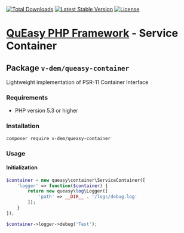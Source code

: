 [![Total Downloads](https://poser.pugx.org/v-dem/queasy-container/downloads)](https://packagist.org/packages/v-dem/queasy-container)
[![Latest Stable Version](https://img.shields.io/github/v/release/v-dem/queasy-container)](https://packagist.org/packages/v-dem/queasy-container)
[![License](https://poser.pugx.org/v-dem/queasy-container/license)](https://packagist.org/packages/v-dem/queasy-container)

# [QuEasy PHP Framework](https://github.com/v-dem/queasy-container/) - Service Container

## Package `v-dem/queasy-container`

Lightweight implementation of PSR-11 Container Interface

### Requirements

*   PHP version 5.3 or higher

### Installation

    composer require v-dem/queasy-container

### Usage

#### Initialization

```php
$container = new queasy\container\ServiceContainer([
    'logger' => function($container) {
        return new queasy\log\Logger([
            'path' => __DIR__ . '/logs/debug.log'
        ]);
    }
]);

$container->logger->debug('Test');
```

